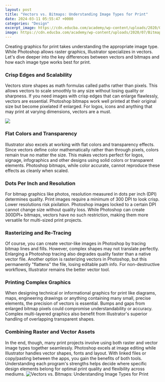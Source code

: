 ```yaml
---
layout: post
title: "Vectors vs. Bitmaps: Understanding Image Types for Print"
date: 2024-03-11 05:55:47 +0000
categories: "Design"
excerpt_image: https://cdn.educba.com/academy/wp-content/uploads/2020/07/Bitmap-vs-Vector.jpg
image: https://cdn.educba.com/academy/wp-content/uploads/2020/07/Bitmap-vs-Vector.jpg
---
```


Creating graphics for print takes understanding the appropriate image type. While Photoshop allows raster graphics, Illustrator specializes in vectors. Let's dive deeper into the key differences between vectors and bitmaps and how each image type works best for print.
### Crisp Edges and Scalability 
Vectors store shapes as math formulas called paths rather than pixels. This allows vectors to scale smoothly to any size without losing quality or sharpness. If you need images with crisp edges that can enlarge flawlessly, vectors are essential. Photoshop bitmaps work well printed at their original size but become pixelated if enlarged. For logos, icons and anything that may print at varying dimensions, vectors are a must.

![](https://crjdesign.co.uk/wp-content/uploads/2019/11/vectorvsbitmap.jpg)
### Flat Colors and Transparency
Illustrator also excels at working with flat colors and transparency effects. Since vectors define color mathematically rather than through pixels, colors remain true no matter the size. This makes vectors perfect for logos, signage, infographics and other designs using solid colors or transparent elements. Photoshop bitmaps, while color accurate, cannot reproduce these effects as cleanly when scaled.
### Dots Per Inch and Resolution 
For bitmap graphics like photos, resolution measured in dots per inch (DPI) determines quality. Print images require a minimum of 300 DPI to look crisp. Lower resolutions risk pixilation. Photoshop images locked to a certain DPI cannot change size without quality loss. While Photoshop can create 300DPI+ bitmaps, vectors have no such restriction, making them more versatile for multi-sized print projects.
### Rasterizing and Re-Tracing
Of course, you can create vector-like images in Photoshop by tracing bitmap lines and fills. However, complex shapes may not translate perfectly. Enlarging a Photoshop tracing also degrades quality faster than a native vector file. Another option is rasterizing vectors in Photoshop, but this permanently "flattens" the file, losing editable path info. For non-destructive workflows, Illustrator remains the better vector tool. 
### Printing Complex Graphics
When designing technical or informational graphics for print like diagrams, maps, engineering drawings or anything containing many small, precise elements, the precision of vectors is essential. Bumps and gaps from enlarged bitmap pixels could compromise understandability or accuracy. Complex multi-layered graphics also benefit from Illustrator's superior handling of overlapping transparent shapes.
### Combining Raster and Vector Assets
In the end, though, many print projects involve using both raster and vector image types together seamlessly. Photoshop excels at image editing while Illustrator handles vector shapes, fonts and layout. With linked files or copy/pasting between the apps, you gain the benefits of both tools. Understanding each program's strengths helps decide where specific design elements belong for optimal print quality and flexibility across mediums.
![Vectors vs. Bitmaps: Understanding Image Types for Print](https://cdn.educba.com/academy/wp-content/uploads/2020/07/Bitmap-vs-Vector.jpg)